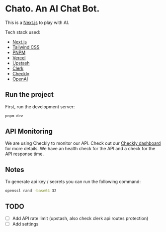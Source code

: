 # Chato. An AI Chat Bot.

This is a [Next.js](https://nextjs.org/) to play with AI.

Tech stack used:

- [Next.js](https://nextjs.org/)
- [Tailwind CSS](https://tailwindcss.com/)
- [PNPM](https://pnpm.io/)
- [Vercel](https://vercel.com/)
- [Upstash](https://upstash.com/)
- [Clerk](https://clerk.dev/)
- [Checkly](https://checklyhq.com/)
- [OpenAI](https://openai.com/)

## Run the project

First, run the development server:

```bash
pnpm dev
```

## API Monitoring

We are using Checkly to monitor our API. Check out our [Checkly dashboard](https://app.checklyhq.com/teams/10001/monitors) for more details. We have an health check for the API and a check for the API response time.

## Notes

To generate api key / secrets you can run the following command:

```bash
openssl rand -base64 32
```

## TODO

- [ ] Add API rate limit (upstash, also check clerk api routes protection)
- [ ] Add settings
